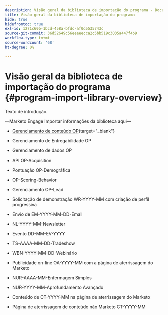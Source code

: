 ```yaml
---
description: Visão geral da biblioteca de importação do programa - Documentação do Marketo - Documentação do produto
title: Visão geral da biblioteca de importação do programa
hide: true
hidefromtoc: true
exl-id: 1271c60b-1bcd-458a-bfdc-af0d5535743c
source-git-commit: 36d52649c56eeaeecca2c5bb519c3035a447f4b9
workflow-type: tm+mt
source-wordcount: '68'
ht-degree: 0%

---
```


# Visão geral da biblioteca de importação do programa {#program-import-library-overview}

Texto de introdução.

—Marketo Engage Importar informações da biblioteca aqui—

* [Gerenciamento de conteúdo OP](/help/marketo/product-docs/core-marketo-concepts/programs/program-library/content-management-program-example.md){target="_blank"}

* Gerenciamento de Entregabilidade OP

* Gerenciamento de dados OP

* API OP-Acquisition

* Pontuação OP-Demográfica

* OP-Scoring-Behavior

* Gerenciamento OP-Lead

* Solicitação de demonstração WR-YYYY-MM com criação de perfil progressiva

* Envio de EM-YYYY-MM-DD-Email

* NL-YYYY-MM-Newsletter

* Evento DD-MM-EV-YYYY

* TS-AAAA-MM-DD-Tradeshow

* WBN-YYYY-MM-DD-Webinário

* Publicidade on-line OA-YYYY-MM com a página de aterrissagem do Marketo

* NUR-AAAA-MM-Enfermagem Simples

* NUR-YYYY-MM-Aprofundamento Avançado

* Conteúdo de CT-YYYY-MM na página de aterrissagem do Marketo

* Página de aterrissagem de conteúdo não Marketo CT-YYYY-MM
